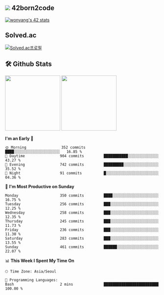 
## <img src="https://img.shields.io/badge/-000000?style=flat&logo=42&logoColor=white"> 42born2code
[![wonyang's 42 stats](https://badge42.vercel.app/api/v2/cl5nhe5b6007809kydha7ht42/stats?cursusId=21&coalitionId=88)](https://profile.intra.42.fr/users/wonyang)

## Solved.ac
[![Solved.ac프로필](http://mazassumnida.wtf/api/v2/generate_badge?boj=bennyws)](https://solved.ac/bennyws)

## 🛠️ Github Stats
<p>
  <img height="180em" src="https://github-readme-stats-veggie-garden.vercel.app/api?username=gemstoneyang&show_icons=true&include_all_commits=true&bg_color=30,e96443,904e95&title_color=fff&text_color=fff">
  <img height="180em" src="https://github-readme-stats-veggie-garden.vercel.app/api/top-langs/?username=gemstoneyang&layout=compact&bg_color=30,e96443,904e95&title_color=fff&text_color=fff">
</p>

<!--START_SECTION:waka-->
**I'm an Early 🐤** 

```text
🌞 Morning                352 commits         ████░░░░░░░░░░░░░░░░░░░░░   16.85 % 
🌆 Daytime                904 commits         ███████████░░░░░░░░░░░░░░   43.27 % 
🌃 Evening                742 commits         █████████░░░░░░░░░░░░░░░░   35.52 % 
🌙 Night                  91 commits          █░░░░░░░░░░░░░░░░░░░░░░░░   04.36 % 
```
📅 **I'm Most Productive on Sunday** 

```text
Monday                   350 commits         ████░░░░░░░░░░░░░░░░░░░░░   16.75 % 
Tuesday                  256 commits         ███░░░░░░░░░░░░░░░░░░░░░░   12.25 % 
Wednesday                258 commits         ███░░░░░░░░░░░░░░░░░░░░░░   12.35 % 
Thursday                 245 commits         ███░░░░░░░░░░░░░░░░░░░░░░   11.73 % 
Friday                   236 commits         ███░░░░░░░░░░░░░░░░░░░░░░   11.30 % 
Saturday                 283 commits         ███░░░░░░░░░░░░░░░░░░░░░░   13.55 % 
Sunday                   461 commits         ██████░░░░░░░░░░░░░░░░░░░   22.07 % 
```


📊 **This Week I Spent My Time On** 

```text
🕑︎ Time Zone: Asia/Seoul

💬 Programming Languages: 
Bash                     2 mins              █████████████████████████   100.00 % 
```


<!--END_SECTION:waka-->
